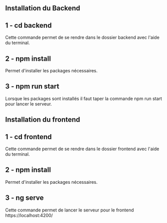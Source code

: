 ## Installation du Backend

## 1 - cd backend

Cette commande permet de se rendre dans le dossier backend avec l'aide du terminal.

## 2 - npm install

Permet d'installer les packages nécessaires.

## 3 - npm run start

Lorsque les packages sont installés il faut taper la commande npm run start pour lancer le serveur.

## Installation du frontend

## 1 - cd frontend

Cette commande permet de se rendre dans le dossier frontend avec l'aide du terminal.

## 2 - npm  install

Permet d'installer les packages nécessaires.

## 3 - ng serve

Cette commande permet de lancer le serveur pour le frontend https://localhost:4200/
